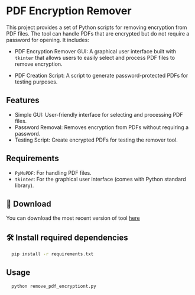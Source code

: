 # PDF Encryption Remover

This project provides a set of Python scripts for removing encryption from PDF files. The tool can handle PDFs that are encrypted but do not require a password for opening. It includes:

- PDF Encryption Remover GUI: A graphical user interface built with `tkinter` that allows users to easily select and process PDF files to remove encryption.

- PDF Creation Script: A script to generate password-protected PDFs for testing purposes.

## Features

- Simple GUI: User-friendly interface for selecting and processing PDF files.
- Password Removal: Removes encryption from PDFs without requiring a password.
- Testing Script: Create encrypted PDFs for testing the remover tool.

## Requirements
- `PyMuPDF`: For handling PDF files.
- `tkinter`: For the graphical user interface (comes with Python standard library).

## 🔽 Download
You can download the most recent version of tool [here](https://codeload.github.com/oop7/pdf-encryption-remover/zip/refs/heads/main)

## 🛠️ Install required dependencies

```bash
  pip install -r requirements.txt
```

## Usage

```bash
  python remove_pdf_encryptiont.py
```



  
